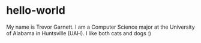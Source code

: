 # hello-world
My name is Trevor Garnett. I am a Computer Science major at the University of Alabama in Huntsville (UAH). I like both cats and dogs :)
